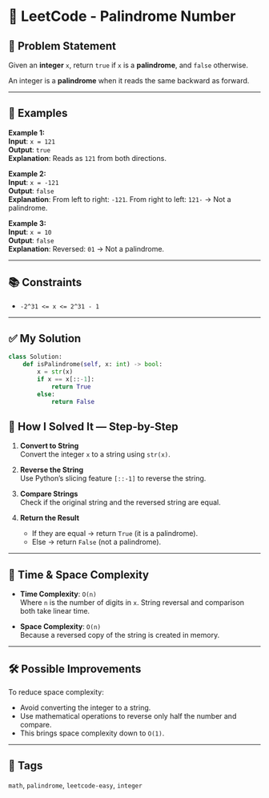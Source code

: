 # 🔢 LeetCode - Palindrome Number

## 📝 Problem Statement

Given an **integer** `x`, return `true` if `x` is a **palindrome**, and `false` otherwise.

An integer is a **palindrome** when it reads the same backward as forward.

---

## 📌 Examples

**Example 1:**  
**Input**: `x = 121`  
**Output**: `true`  
**Explanation**: Reads as `121` from both directions.

**Example 2:**  
**Input**: `x = -121`  
**Output**: `false`  
**Explanation**: From left to right: `-121`. From right to left: `121-` → Not a palindrome.

**Example 3:**  
**Input**: `x = 10`  
**Output**: `false`  
**Explanation**: Reversed: `01` → Not a palindrome.

---

## 📚 Constraints

- `-2^31 <= x <= 2^31 - 1`

---

## ✅ My Solution

```python
class Solution:
    def isPalindrome(self, x: int) -> bool:
        x = str(x)
        if x == x[::-1]:
            return True
        else:
            return False
```

## 🧩 How I Solved It — Step-by-Step

1. **Convert to String**  
   Convert the integer `x` to a string using `str(x)`.

2. **Reverse the String**  
   Use Python’s slicing feature `[::-1]` to reverse the string.

3. **Compare Strings**  
   Check if the original string and the reversed string are equal.

4. **Return the Result**  
   - If they are equal → return `True` (it is a palindrome).  
   - Else → return `False` (not a palindrome).

---

## 🧠 Time & Space Complexity

- **Time Complexity**: `O(n)`  
  Where `n` is the number of digits in `x`. String reversal and comparison both take linear time.

- **Space Complexity**: `O(n)`  
  Because a reversed copy of the string is created in memory.

---

## 🛠️ Possible Improvements

To reduce space complexity:

- Avoid converting the integer to a string.  
- Use mathematical operations to reverse only half the number and compare.  
- This brings space complexity down to `O(1)`.

---

## 🔗 Tags

`math`, `palindrome`, `leetcode-easy`, `integer`
